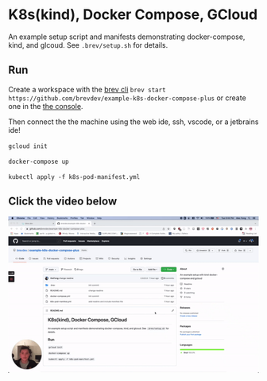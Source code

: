 # K8s(kind), Docker Compose, GCloud
An example setup script and manifests demonstrating docker-compose, kind, and glcoud.
See `.brev/setup.sh` for details.

## Run

Create a workspace with the [brev cli](https://github.com/brevdev/brev-cli) `brev start https://github.com/brevdev/example-k8s-docker-compose-plus` or create one in the [the console](https://console.brev.dev).

Then connect the the machine using the web ide, ssh, vscode, or a jetbrains ide!

`gcloud init`

`docker-compose up`

`kubectl apply -f k8s-pod-manifest.yml`


## Click the video below
[![Watch the video](https://github.com/brevdev/example-k8s-docker-compose-plus/raw/main/video-preview.gif)](https://www.loom.com/share/8755b3eca9d149d7b9684f745db17251)
